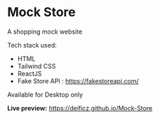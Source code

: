 # Mock Store

A shopping mock website 

Tech stack used:
  -  HTML
  -  Tailwind CSS
  -  ReactJS
  -  Fake Store API : https://fakestoreapi.com/

Available for Desktop only

**Live preview:** https://deificz.github.io/Mock-Store
